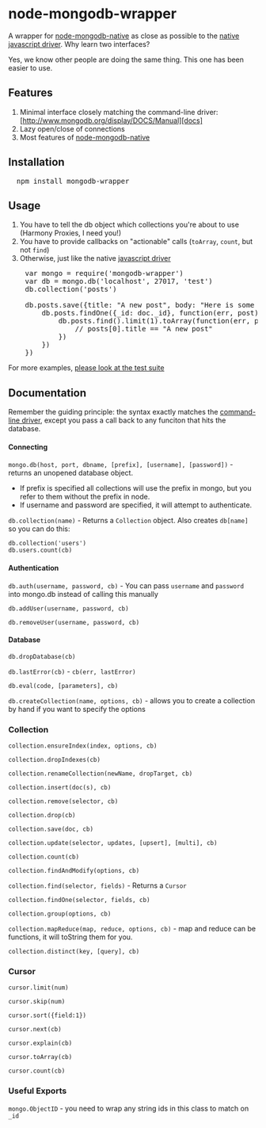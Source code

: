 [node-mongodb-native]: https://github.com/christkv/node-mongodb-native     
[javascript driver]: http://www.mongodb.org/display/DOCS/Manual
[docs]: http://www.mongodb.org/display/DOCS/Manual

# node-mongodb-wrapper

A wrapper for [node-mongodb-native][node-mongodb-native] as close as possible to the [native javascript driver][javascript driver]. Why learn two interfaces?

Yes, we know other people are doing the same thing. This one has been easier to use. 

## Features

1. Minimal interface closely matching the command-line driver: [http://www.mongodb.org/display/DOCS/Manual][docs]
2. Lazy open/close of connections
3. Most features of [node-mongodb-native][node-mongodb-native]

## Installation

<pre>
  npm install mongodb-wrapper
</pre>

## Usage

1. You have to tell the db object which collections you're about to use (Harmony Proxies, I need you!)
2. You have to provide callbacks on "actionable" calls (`toArray`, `count`, but not `find`)
3. Otherwise, just like the native [javascript driver][javascript driver]

<pre>
	var mongo = require('mongodb-wrapper')
	var db = mongo.db('localhost', 27017, 'test')
	db.collection('posts')
	
	db.posts.save({title: "A new post", body: "Here is some text"}, function(err, post) {
		db.posts.findOne({_id: doc._id}, function(err, post) {
			db.posts.find().limit(1).toArray(function(err, posts) {
				// posts[0].title == "A new post"
			})
		})
	})      
</pre>

For more examples, [please look at the test suite](https://github.com/idottv/node-mongodb-wrapper/blob/master/lib/mongodb-wrapper.js)

## Documentation

Remember the guiding principle: the syntax exactly matches the [command-line driver][docs], except you pass a call back to any funciton that hits the database. 

#### Connecting

`mongo.db(host, port, dbname, [prefix], [username], [password])` - returns an unopened database object. 

* If prefix is specified all collections will use the prefix in mongo, but you refer to them without the prefix in node. 
* If username and password are specified, it will attempt to authenticate. 

`db.collection(name)` - Returns a `Collection` object. Also creates `db[name]` so you can do this:
    
    db.collection('users')
    db.users.count(cb)


#### Authentication

`db.auth(username, password, cb)` - You can pass `username` and `password` into mongo.db instead of calling this manually

`db.addUser(username, password, cb)`

`db.removeUser(username, password, cb)`

#### Database 

`db.dropDatabase(cb)`

`db.lastError(cb)` - `cb(err, lastError)`

`db.eval(code, [parameters], cb)`

`db.createCollection(name, options, cb)` - allows you to create a collection by hand if you want to specify the options

### Collection

`collection.ensureIndex(index, options, cb)`

`collection.dropIndexes(cb)`

`collection.renameCollection(newName, dropTarget, cb)`

`collection.insert(doc(s), cb)`

`collection.remove(selector, cb)`

`collection.drop(cb)`

`collection.save(doc, cb)`

`collection.update(selector, updates, [upsert], [multi], cb)`

`collection.count(cb)`

`collection.findAndModify(options, cb)`

`collection.find(selector, fields)` - Returns a `Cursor`

`collection.findOne(selector, fields, cb)`

`collection.group(options, cb)`

`collection.mapReduce(map, reduce, options, cb)` - map and reduce can be functions, it will toString them for you. 

`collection.distinct(key, [query], cb)`

### Cursor

`cursor.limit(num)` 

`cursor.skip(num)`

`cursor.sort({field:1})`

`cursor.next(cb)`

`cursor.explain(cb)`

`cursor.toArray(cb)`

`cursor.count(cb)`

### Useful Exports

`mongo.ObjectID` - you need to wrap any string ids in this class to match on `_id`

